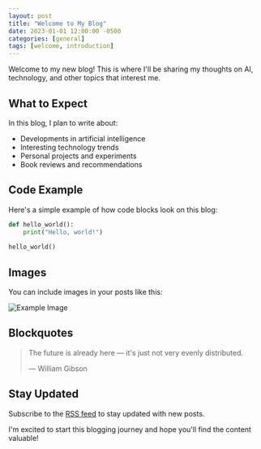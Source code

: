 ```yaml
---
layout: post
title: "Welcome to My Blog"
date: 2023-01-01 12:00:00 -0500
categories: [general]
tags: [welcome, introduction]
---
```


Welcome to my new blog! This is where I'll be sharing my thoughts on AI, technology, and other topics that interest me.

## What to Expect

In this blog, I plan to write about:

- Developments in artificial intelligence
- Interesting technology trends
- Personal projects and experiments
- Book reviews and recommendations

## Code Example

Here's a simple example of how code blocks look on this blog:

```python
def hello_world():
    print("Hello, world!")
    
hello_world()
```

## Images

You can include images in your posts like this:

![Example Image](https://via.placeholder.com/800x400)

## Blockquotes

> The future is already here — it's just not very evenly distributed.
> 
> — William Gibson

## Stay Updated

Subscribe to the [RSS feed](/feed.xml) to stay updated with new posts.

I'm excited to start this blogging journey and hope you'll find the content valuable! 